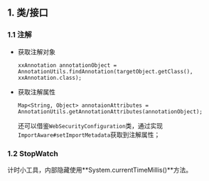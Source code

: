 ## 1. 类/接口

### 1.1 注解

* 获取注解对象
  ```
  xxAnnotation annotationObject = AnnotationUtils.findAnnotation(targetObject.getClass(), xxAnnotation.class);
  ```
* 获取注解属性
  ```
  Map<String, Object> annotaionAttributes = AnnotationUtils.getAnnotationAttributes(annotationObject);
  ```
  还可以借鉴`WebSecurityConfiguration`类，通过实现`ImportAware#setImportMetadata`获取到注解属性；

### 1.2 StopWatch

计时小工具，内部隐藏使用**System.currentTimeMillis()**方法。